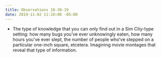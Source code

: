```yaml
---
title: Observations 10-30-19
date: 2019-11-02 11:10:00 -05:00
---
```


- The type of knowledge that you can only find out in a Sim City-type setting: how many bugs you’ve ever unknowingly eaten, how many hours you’ve ever slept, the number of people who’ve stepped on a particular one-inch square, etcetera. Imagining movie montages that reveal that type of information.
